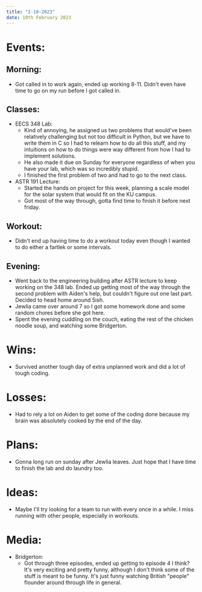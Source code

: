 ```yaml
---
title: "2-10-2023"
date: 10th February 2023
---
```

# Events:
## Morning:
- Got called in to work again, ended up working 8-11. Didn't even have time to go on my run before I got called in.

## Classes:
- EECS 348 Lab:
	- Kind of annoying, he assigned us two problems that would've been relatively challenging but not too difficult in Python, but we have to write them in C so I had to relearn how to do all this stuff, and my intuitions on how to do things were way different from how I had to implement solutions.
	- He also made it due on Sunday for everyone regardless of when you have your lab, which was so incredibly stupid.
	- I finished the first problem of two and had to go to the next class.
- ASTR 191 Lecture:
	- Started the hands on project for this week, planning a scale model for the solar system that would fit on the KU campus.
	- Got most of the way through, gotta find time to finish it before next friday.

## Workout:
- Didn't end up having time to do a workout today even though I wanted to do either a fartlek or some intervals.

## Evening:
- Went back to the engineering building after ASTR lecture to keep working on the 348 lab. Ended up getting most of the way through the second problem with Aiden's help, but couldn't figure out one last part. Decided to head home around 5ish.
- Jewlia came over around 7 so I got some homework done and some random chores before she got here.
- Spent the evening cuddling on the couch, eating the rest of the chicken noodle soup, and watching some Bridgerton.

# Wins:
- Survived another tough day of extra unplanned work and did a lot of tough coding.

# Losses:
- Had to rely a lot on Aiden to get some of the coding done because my brain was absolutely cooked by the end of the day.

# Plans:
- Gonna long run on sunday after Jewlia leaves. Just hope that I have time to finish the lab and do laundry too.

# Ideas:
- Maybe I'll try looking for a team to run with every once in a while. I miss running with other people, especially in workouts.

# Media:
- Bridgerton:
	- Got through three episodes, ended up getting to episode 4 I think? It's very exciting and pretty funny, although I don't think some of the stuff is meant to be funny. It's just funny watching British "people" flounder around through life in general.